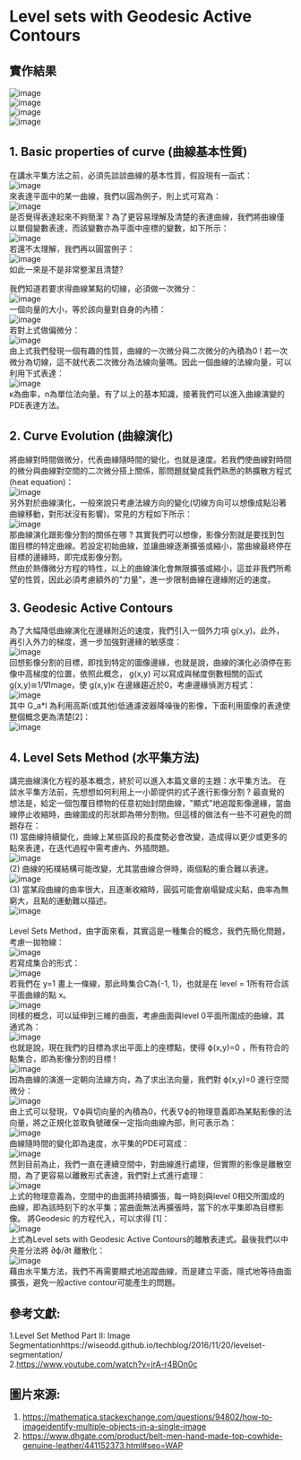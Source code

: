 # Level sets with Geodesic Active Contours
## 實作結果
![image](https://github.com/Chang-Chia-Chi/Image-Processing/blob/master/Image%20Segmentation/Level%20Sets%20Method/pic/single.gif)<br>
![image](https://github.com/Chang-Chia-Chi/Image-Processing/blob/master/Image%20Segmentation/Level%20Sets%20Method/pic/shapes.gif)<br>
![image](https://github.com/Chang-Chia-Chi/Image-Processing/blob/master/Image%20Segmentation/Level%20Sets%20Method/pic/single_phi.jpg)<br>
![image](https://github.com/Chang-Chia-Chi/Image-Processing/blob/master/Image%20Segmentation/Level%20Sets%20Method/pic/multi_phi.jpg)<br>
## 1. Basic properties of curve (曲線基本性質)
在講水平集方法之前，必須先談談曲線的基本性質，假設現有一函式：<br>
![image](https://github.com/Chang-Chia-Chi/Image-Processing/blob/master/Image%20Segmentation/Level%20Sets%20Method/pic/1.jpg)<br>
來表達平面中的某一曲線，我們以圓為例子，則上式可寫為：<br>
![image](https://github.com/Chang-Chia-Chi/Image-Processing/blob/master/Image%20Segmentation/Level%20Sets%20Method/pic/2.jpg)<br>
是否覺得表達起來不夠簡潔 ? 為了更容易理解及清楚的表達曲線，我們將曲線僅以單個變數表達，而該變數亦為平面中座標的變數，如下所示：<br>
![image](https://github.com/Chang-Chia-Chi/Image-Processing/blob/master/Image%20Segmentation/Level%20Sets%20Method/pic/3.jpg)<br>
若還不太理解，我們再以圓當例子：<br>
![image](https://github.com/Chang-Chia-Chi/Image-Processing/blob/master/Image%20Segmentation/Level%20Sets%20Method/pic/4.jpg)<br>
如此一來是不是非常整潔且清楚?<br>

我們知道若要求得曲線某點的切線，必須做一次微分：<br>
![image](https://github.com/Chang-Chia-Chi/Image-Processing/blob/master/Image%20Segmentation/Level%20Sets%20Method/pic/5.jpg)<br>
一個向量的大小，等於該向量對自身的內積：<br>
![image](https://github.com/Chang-Chia-Chi/Image-Processing/blob/master/Image%20Segmentation/Level%20Sets%20Method/pic/6.jpg)<br>
若對上式做偏微分：<br>
![image](https://github.com/Chang-Chia-Chi/Image-Processing/blob/master/Image%20Segmentation/Level%20Sets%20Method/pic/7.jpg)<br>
由上式我們發現一個有趣的性質，曲線的一次微分與二次微分的內積為0 ! 若一次微分為切線，這不就代表二次微分為法線向量嗎。因此一個曲線的法線向量，可以利用下式表達：<br>
![image](https://github.com/Chang-Chia-Chi/Image-Processing/blob/master/Image%20Segmentation/Level%20Sets%20Method/pic/8.jpg)<br>
κ為曲率，n為單位法向量。有了以上的基本知識，接著我們可以進入曲線演變的PDE表達方法。<br>

## 2. Curve Evolution (曲線演化)
將曲線對時間做微分，代表曲線隨時間的變化，也就是速度。若我們使曲線對時間的微分與曲線對空間的二次微分搭上關係，那問題就變成我們熟悉的熱擴散方程式(heat equation)：<br>
![image](https://github.com/Chang-Chia-Chi/Image-Processing/blob/master/Image%20Segmentation/Level%20Sets%20Method/pic/9.jpg)<br>
另外對於曲線演化，一般來說只考慮法線方向的變化(切線方向可以想像成點沿著曲線移動，對形狀沒有影響)，常見的方程如下所示：<br>
![image](https://github.com/Chang-Chia-Chi/Image-Processing/blob/master/Image%20Segmentation/Level%20Sets%20Method/pic/10.jpg)<br>
那曲線演化跟影像分割的關係在哪 ? 其實我們可以想像，影像分割就是要找到包圍目標的特定曲線。若設定初始曲線，並讓曲線逐漸擴張或縮小，當曲線最終停在目標的邊緣時，即完成影像分割。<br>
然由於熱傳微分方程的特性，以上的曲線演化會無限擴張或縮小，這並非我們所希望的性質，因此必須考慮額外的"力量"，進一步限制曲線在邊緣附近的速度。<br>

## 3. Geodesic Active Contours
為了大幅降低曲線演化在邊緣附近的速度，我們引入一個外力項 g(x,y)。此外，再引入外力的梯度，進一步加強對邊緣的敏感度：<br>
![image](https://github.com/Chang-Chia-Chi/Image-Processing/blob/master/Image%20Segmentation/Level%20Sets%20Method/pic/11.jpg)<br>
回想影像分割的目標，即找到特定的圖像邊緣，也就是說，曲線的演化必須停在影像中高梯度的位置，依照此概念， g(x,y) 可以寫成與梯度倒數相關的函式 g(x,y)≅1/∇Image，使 g(x,y)κ 在邊緣趨近於0，考慮邊緣偵測方程式：<br>
![image](https://github.com/Chang-Chia-Chi/Image-Processing/blob/master/Image%20Segmentation/Level%20Sets%20Method/pic/12.jpg)<br>
其中 G_a*I 為利用高斯(或其他)低通濾波器降噪後的影像，下面利用圖像的表達使整個概念更為清楚[2]：<br>
![image](https://github.com/Chang-Chia-Chi/Image-Processing/blob/master/Image%20Segmentation/Level%20Sets%20Method/pic/13.jpg)<br>

## 4. Level Sets Method (水平集方法)
講完曲線演化方程的基本概念，終於可以進入本篇文章的主題：水平集方法。
在談水平集方法前，先想想如何利用上一小節提供的式子進行影像分割 ? 
最直覺的想法是，給定一個包覆目標物的任意初始封閉曲線，"顯式"地追蹤影像邊緣，當曲線停止收縮時，曲線圍成的形狀即為帶分割物。但這樣的做法有一些不可避免的問題存在：<br>
(1)	當曲線持續變化，曲線上某些區段的長度勢必會改變，造成得以更少或更多的點來表達，在迭代過程中需考慮內、外插問題。<br>
![image](https://github.com/Chang-Chia-Chi/Image-Processing/blob/master/Image%20Segmentation/Level%20Sets%20Method/pic/14.jpg)<br>
(2)	曲線的拓樸結構可能改變，尤其當曲線合併時，兩個點的重合難以表達。<br>
![image](https://github.com/Chang-Chia-Chi/Image-Processing/blob/master/Image%20Segmentation/Level%20Sets%20Method/pic/15.jpg)<br>
(3)	當某段曲線的曲率很大，且逐漸收縮時，圓弧可能會崩塌變成尖點，曲率為無窮大，且點的運動難以描述。<br>
![image](https://github.com/Chang-Chia-Chi/Image-Processing/blob/master/Image%20Segmentation/Level%20Sets%20Method/pic/16.jpg)<br>
<br>
Level Sets Method，由字面來看，其實這是一種集合的概念，我們先簡化問題，考慮一拋物線：<br>
![image](https://github.com/Chang-Chia-Chi/Image-Processing/blob/master/Image%20Segmentation/Level%20Sets%20Method/pic/17.jpg)<br>
若寫成集合的形式：<br>
![image](https://github.com/Chang-Chia-Chi/Image-Processing/blob/master/Image%20Segmentation/Level%20Sets%20Method/pic/18.jpg)<br>
若我們在 y=1 畫上一條線，那此時集合C為{-1, 1}，也就是在 level = 1所有符合該平面曲線的點 x。<br>
![image](https://github.com/Chang-Chia-Chi/Image-Processing/blob/master/Image%20Segmentation/Level%20Sets%20Method/pic/19.jpg)<br>
同樣的概念，可以延伸到三維的曲面，考慮曲面與level 0平面所圍成的曲線，其通式為：<br>
![image](https://github.com/Chang-Chia-Chi/Image-Processing/blob/master/Image%20Segmentation/Level%20Sets%20Method/pic/20.jpg)<br>
也就是說，現在我們的目標為求出平面上的座標點，使得 ϕ(x,y)=0 ，所有符合的點集合，即為影像分割的目標 !<br>
![image](https://github.com/Chang-Chia-Chi/Image-Processing/blob/master/Image%20Segmentation/Level%20Sets%20Method/pic/21.jpg)<br>
因為曲線的演進一定朝向法線方向，為了求出法向量，我們對 ϕ(x,y)=0 進行空間微分：<br>
![image](https://github.com/Chang-Chia-Chi/Image-Processing/blob/master/Image%20Segmentation/Level%20Sets%20Method/pic/22.jpg)<br>
由上式可以發現，∇ϕ與切向量的內積為0，代表∇ϕ的物理意義即為某點影像的法向量，將之正規化並取負號確保一定指向曲線內部，則可表示為：<br>
![image](https://github.com/Chang-Chia-Chi/Image-Processing/blob/master/Image%20Segmentation/Level%20Sets%20Method/pic/23.jpg)<br>
曲線隨時間的變化即為速度，水平集的PDE可寫成：<br>
![image](https://github.com/Chang-Chia-Chi/Image-Processing/blob/master/Image%20Segmentation/Level%20Sets%20Method/pic/27.jpg)<br>
然到目前為止，我們一直在連續空間中，對曲線進行處理，但實際的影像是離散空間，為了更容易以離散形式表達，我們對上式進行處理：<br>
![image](https://github.com/Chang-Chia-Chi/Image-Processing/blob/master/Image%20Segmentation/Level%20Sets%20Method/pic/24.jpg)<br>
上式的物理意義為，空間中的曲面將持續擴張，每一時刻與level 0相交所圍成的曲線，即為該時刻下的水平集；當曲面無法再擴張時，當下的水平集即為目標影像。
將Geodesic 的方程代入，可以求得 [1]：<br>
![image](https://github.com/Chang-Chia-Chi/Image-Processing/blob/master/Image%20Segmentation/Level%20Sets%20Method/pic/25.jpg)<br>
上式為Level sets with Geodesic Active Contours的離散表達式。最後我們以中央差分法將 ∂ϕ/∂t 離散化：<br>
![image](https://github.com/Chang-Chia-Chi/Image-Processing/blob/master/Image%20Segmentation/Level%20Sets%20Method/pic/26.jpg)<br>
藉由水平集方法，我們不再需要顯式地追蹤曲線，而是建立平面，隱式地等待曲面擴張，避免一般active contour可能產生的問題。

## 參考文獻:
1.Level Set Method Part II: Image Segmentationhttps://wiseodd.github.io/techblog/2016/11/20/levelset-segmentation/<br>
2.https://www.youtube.com/watch?v=jrA-r4BOn0c<br>
## 圖片來源:
1. https://mathematica.stackexchange.com/questions/94802/how-to-imageidentify-multiple-objects-in-a-single-image<br>
2. https://www.dhgate.com/product/belt-men-hand-made-top-cowhide-genuine-leather/441152373.html#seo=WAP<br>


